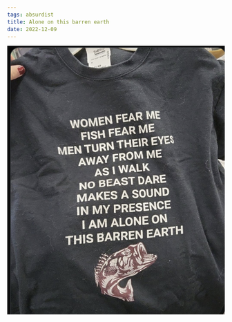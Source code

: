 ```yaml
---
tags: absurdist
title: Alone on this barren earth
date: 2022-12-09
---
```


![absurdshirt.png](https://raw.githubusercontent.com/muneer78/muneer78.github.io/master/images/absurdshirt.png)
